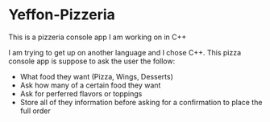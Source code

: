 # Yeffon-Pizzeria
This is a pizzeria console app I am working on in C++

I am trying to get up on another language and I chose C++. This pizza console app is suppose to ask the user the follow:

- What food they want (Pizza, Wings, Desserts)
- Ask how many of a certain food they want
- Ask for perferred flavors or toppings
- Store all of they information before asking for a confirmation to place the full order
